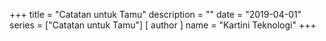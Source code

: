 +++
title = "Catatan untuk Tamu"
description = ""
date = "2019-04-01"
series = ["Catatan untuk Tamu"]
[ author ]
  name = "Kartini Teknologi"
+++